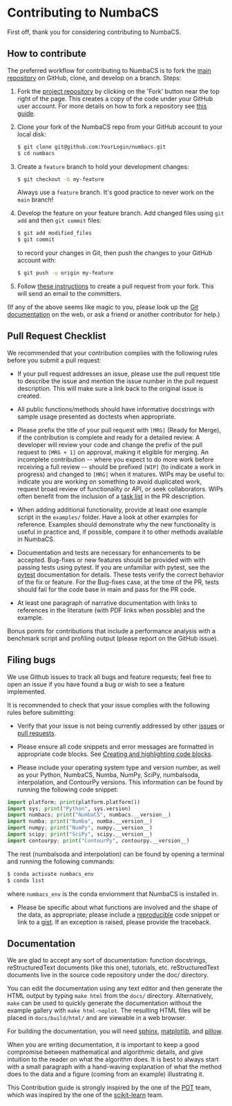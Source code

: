 Contributing to NumbaCS
=======================


First off, thank you for considering contributing to NumbaCS. 

How to contribute
-----------------

The preferred workflow for contributing to NumbaCS is to fork the
[main repository](https://github.com/alb3rtjarvis/NumbaCS) on
GitHub, clone, and develop on a branch. Steps:

1. Fork the [project repository](https://github.com/alb3rtjarvis/NumbaCS)
   by clicking on the 'Fork' button near the top right of the page. This creates
   a copy of the code under your GitHub user account. For more details on
   how to fork a repository see [this guide](https://help.github.com/articles/fork-a-repo/).

2. Clone your fork of the NumbaCS repo from your GitHub account to your local disk:

   ```bash
   $ git clone git@github.com:YourLogin/numbacs.git
   $ cd numbacs
   ```

3. Create a ``feature`` branch to hold your development changes:

   ```bash
   $ git checkout -b my-feature
   ```

   Always use a ``feature`` branch. It's good practice to never work on the ``main`` branch!

4. Develop the feature on your feature branch. Add changed files using ``git add`` and then ``git commit`` files:

   ```bash
   $ git add modified_files
   $ git commit
   ```

   to record your changes in Git, then push the changes to your GitHub account with:

   ```bash
   $ git push -u origin my-feature
   ```

5. Follow [these instructions](https://help.github.com/articles/creating-a-pull-request-from-a-fork)
to create a pull request from your fork. This will send an email to the committers.

(If any of the above seems like magic to you, please look up the
[Git documentation](https://git-scm.com/documentation) on the web, or ask a friend or another contributor for help.)

Pull Request Checklist
----------------------

We recommended that your contribution complies with the
following rules before you submit a pull request:

-  If your pull request addresses an issue, please use the pull request title
   to describe the issue and mention the issue number in the pull request description. This will make sure a link back to the original issue is
   created.

-  All public functions/methods should have informative docstrings with sample
   usage presented as doctests when appropriate.

-  Please prefix the title of your pull request with `[MRG]` (Ready for
   Merge), if the contribution is complete and ready for a detailed review.
   A developer will review your code and change the prefix of the pull
   request to `[MRG + 1]` on approval, making it eligible
   for merging. An incomplete contribution -- where you expect to do more work before
   receiving a full review -- should be prefixed `[WIP]` (to indicate a work
   in progress) and changed to `[MRG]` when it matures. WIPs may be useful
   to: indicate you are working on something to avoid duplicated work,
   request broad review of functionality or API, or seek collaborators.
   WIPs often benefit from the inclusion of a
   [task list](https://github.com/blog/1375-task-lists-in-gfm-issues-pulls-comments)
   in the PR description.

-  When adding additional functionality, provide at least one
   example script in the ``examples/`` folder. Have a look at other
   examples for reference. Examples should demonstrate why the new
   functionality is useful in practice and, if possible, compare it
   to other methods available in NumbaCS.

-  Documentation and tests are necessary for enhancements to be
   accepted. Bug-fixes or new features should be provided with 
   with passing tests using pytest. If you are unfamiliar with pytest,
   see the [pytest](https://docs.pytest.org/en/stable/) documentation for
   details. These tests verify the correct behavior of the fix or feature. 
   For the Bug-fixes case, at the time of the PR, tests should fail for
   the code base in main and pass for the PR code.

-  At least one paragraph of narrative documentation with links to
   references in the literature (with PDF links when possible) and
   the example.

Bonus points for contributions that include a performance analysis with
a benchmark script and profiling output (please report on the GitHub issue).

Filing bugs
-----------
We use Github issues to track all bugs and feature requests; feel free to
open an issue if you have found a bug or wish to see a feature implemented.

It is recommended to check that your issue complies with the
following rules before submitting:

-  Verify that your issue is not being currently addressed by other
   [issues](https://github.com/alb3rtjarvis/numbacs/issues)
   or [pull requests](https://github.com/alb3rtjarvis/numbacs/pulls).

-  Please ensure all code snippets and error messages are formatted in
   appropriate code blocks.
   See [Creating and highlighting code blocks](https://help.github.com/articles/creating-and-highlighting-code-blocks).

-  Please include your operating system type and version number, as well
   as your Python, NumbaCS, Numba, NumPy, SciPy, numbalsoda, interpolation, and
   ContourPy versions. This information
   can be found by running the following code snippet:

  ```python
  import platform; print(platform.platform())
  import sys; print("Python", sys.version)
  import numbacs; print("NumbaCS", numbacs.__version__)
  import numba; print("Numba", numba.__version__)
  import numpy; print("NumPy", numpy.__version__)
  import scipy; print("SciPy", scipy.__version__)
  import contourpy; print("ContourPy", contourpy.__version__)
  ```
  
  The rest (numbalsoda and interpolation) can be found by opening a terminal and
  running the following commands:
  
  ```bash
  $ conda activate numbacs_env
  $ conda list
  ```
  
  where ```numbacs_env``` is the conda enviornment that NumbaCS is installed in.

-  Please be specific about what functions are involved
   and the shape of the data, as appropriate; please include a
   [reproducible](http://stackoverflow.com/help/mcve) code snippet
   or link to a [gist](https://gist.github.com). If an exception is raised,
   please provide the traceback.

Documentation
-------------

We are glad to accept any sort of documentation: function docstrings,
reStructuredText documents (like this one), tutorials, etc.
reStructuredText documents live in the source code repository under the
doc/ directory.

You can edit the documentation using any text editor and then generate
the HTML output by typing ``make html`` from the ``docs/`` directory.
Alternatively, ``make`` can be used to quickly generate the
documentation without the example gallery with `make html-noplot`. The resulting HTML files will
be placed in `docs/build/html/` and are viewable in a web browser.

For building the documentation, you will need
[sphinx](https://www.sphinx-doc.org/),
[matplotlib](http://matplotlib.org/), and
[pillow](http://pillow.readthedocs.io/en/latest/).

When you are writing documentation, it is important to keep a good
compromise between mathematical and algorithmic details, and give
intuition to the reader on what the algorithm does. It is best to always
start with a small paragraph with a hand-waving explanation of what the
method does to the data and a figure (coming from an example)
illustrating it.


This Contribution guide is strongly inspired by the one of the 
[POT](https://github.com/PythonOT/POT) team, which was inspired by the one
of the [scikit-learn](https://github.com/scikit-learn/scikit-learn) team.

